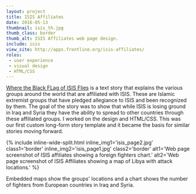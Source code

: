 ```yaml
---
layout: project
title: ISIS Affiliates
date: 2016-05-13
thumbnail: isis_th.jpg
thumb_class: border
thumb_alt: ISIS Affiliates web page design.
include: isis
view_site: http://apps.frontline.org/isis-affiliates/
roles: 
 - user experience
 - visual design
 - HTML/CSS
---
```


[Where the Black FLag of ISIS Flies](http://apps.frontline.org/isis-affiliates/) is a text story that explains the various groups around the world that are affiliated with ISIS. These are Islamic extremist groups that have pledged allegiance to ISIS and been recognized by them. The goal of the story was to show that while ISIS is losing ground in Iraq and Syria they have the ability to spread to other countries through these affiliated groups. I worked on the design and HTML/CSS. This was our first custom long-form story template and it became the basis for similar stories moving forward.

{% include inline-wide-split.html inline_img1='isis_page2.jpg' class1='border' inline_img2='isis_page1.jpg' class2='border' alt1='Web page screenshot of ISIS affiliates showing a foreign fighters chart.' alt2='Web page screenshot of ISIS Affiliates showing a map of Libya with attack locations.' %}

Embedded maps show the groups' locations and a chart shows the number of fighters from European countries in Iraq and Syria.